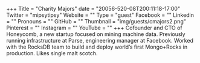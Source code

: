 +++
Title = "Charity Majors"
date = "20056-520-08T200:11:18-17:00"
Twitter = "mipsytipsy"
Website = ""
Type = "guest"
Facebook = ""
Linkedin = ""
Pronouns = ""
GitHub = ""
Thumbnail = "img/guests/cmajors2.png"
Pinterest = ""
Instagram = ""
YouTube = ""
+++
Cofounder and CTO of Honeycomb, a new startup focused on mining machine data. Previously running infrastructure at Parse, engineering manager at Facebook. Worked with the RocksDB team to build and deploy world’s first Mongo&#43;Rocks in production. Likes single malt scotch.
